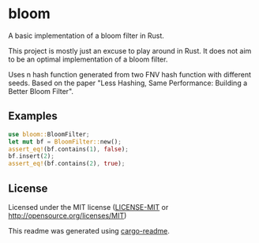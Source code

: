 # bloom

A basic implementation of a bloom filter in Rust.

This project is mostly just an excuse to play around in Rust. It does not aim to be an optimal
implementation of a bloom filter.

Uses n hash function generated from two FNV hash function with different seeds. Based on the
paper "Less Hashing, Same Performance: Building a Better Bloom Filter".
## Examples

```rust
use bloom::BloomFilter;
let mut bf = BloomFilter::new();
assert_eq!(bf.contains(1), false);
bf.insert(2);
assert_eq!(bf.contains(2), true);
```

## License

Licensed under the MIT license ([LICENSE-MIT](LICENSE-MIT) or http://opensource.org/licenses/MIT)


This readme was generated using [cargo-readme](https://github.com/livioribeiro/cargo-readme).
